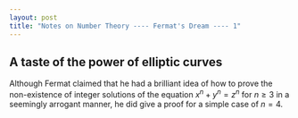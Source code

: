 ```yaml
---
layout: post
title: "Notes on Number Theory ---- Fermat's Dream ---- 1"
---
```


## A taste of the power of elliptic curves

Although Fermat claimed that he had a brilliant idea of how to prove the non-existence of integer solutions of the equation $x^n + y^n = z^n$ for $n\geqslant 3$ in a seemingly arrogant manner, he did give a proof for a simple case of $n = 4$. 